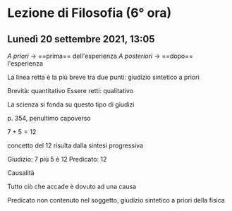 # Lezione di Filosofia (6° ora)
## Lunedì 20 settembre 2021, 13:05

_A priori_ $\to$ ==prima== dell'esperienza
_A posteriori_ $\to$ ==dopo== l'esperienza


La linea retta è la più breve tra due punti: giudizio sintetico a priori

Brevità: quantitativo
Essere retti: qualitativo

La scienza si fonda su questo tipo di giudizi


p. 354, penultimo capoverso

$7+5=12$

concetto del $12$ risulta dalla sintesi progressiva

Giudizio:  7 più 5 è 12
Predicato: 12


Causalità

Tutto ciò che accade è dovuto ad una causa

Predicato non contenuto nel soggetto, giudizio sintetico a priori della fisica


<!--stackedit_data:
eyJoaXN0b3J5IjpbMjEyODU3MDM3MCwtMTg3NDM1MzYyNiwxNT
QwMzU2MzgzXX0=
-->